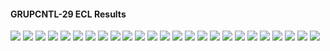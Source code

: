 #### GRUPCNTL-29 ECL Results

![](ECL/GRUPCNTL-29-Bottom_Hole_Pressure.png)
![](ECL/GRUPCNTL-29-Field_Production_Comparison_Plot.png)
![](ECL/GRUPCNTL-29-Field_Sales_Gas_Production_Comparison_Plot.png)
![](ECL/GRUPCNTL-29-Field_Water_Injection_Comparison_Plot.png)
![](ECL/GRUPCNTL-29-Gas_Injection_Volumes.png)
![](ECL/GRUPCNTL-29-Group_Gas_Injection.png)
![](ECL/GRUPCNTL-29-Group_INJE_Gas_Injection_Comparison_Plot.png)
![](ECL/GRUPCNTL-29-Group_INJE_Water_Injection_Comparison_Plot.png)
![](ECL/GRUPCNTL-29-Group_PROD_Production_Comparison_Plot.png)
![](ECL/GRUPCNTL-29-Group_Water_Injection.png)
![](ECL/GRUPCNTL-29-Well_INJ1_Gas_Injection_Comparison_Plot.png)
![](ECL/GRUPCNTL-29-Well_INJ1_Water_Injection_Performance.png)
![](ECL/GRUPCNTL-29-Well_INJ2_Water_Injection_Performance.png)
![](ECL/GRUPCNTL-29-Well_PROD1_Pressure_Comparison_Plot.png)
![](ECL/GRUPCNTL-29-Well_PROD1_Production_and_Mode_of_Control_Plot.png)
![](ECL/GRUPCNTL-29-Well_PROD1_Production_Performance.png)
![](ECL/GRUPCNTL-29-Well_PROD2_Pressure_Comparison_Plot.png)
![](ECL/GRUPCNTL-29-Well_PROD2_Production_and_Mode_of_Control_Plot.png)
![](ECL/GRUPCNTL-29-Well_PROD2_Production_Performance.png)
![](ECL/GRUPCNTL-29-Well_PROD3_Pressure_Comparison_Plot.png)
![](ECL/GRUPCNTL-29-Well_PROD3_Production_and_Mode_of_Control_Plot.png)
![](ECL/GRUPCNTL-29-Well_PROD3_Production_Performance.png)
![](ECL/GRUPCNTL-29-Well_PROD4_Pressure_Comparison_Plot.png)
![](ECL/GRUPCNTL-29-Well_PROD4_Production_and_Mode_of_Control_Plot.png)
![](ECL/GRUPCNTL-29-Well_PROD4_Production_Performance.png)
